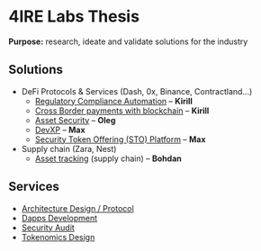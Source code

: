 # 4IRE Labs Thesis

**Purpose:** research, ideate and validate solutions for the industry

## **Solutions**

* DeFi Protocols & Services \(Dash, 0x, Binance, Contractland...\)
  * [Regulatory Compliance Automation](research/complaince-scoring/) – **Kirill**
  * [Cross Border payments with blockchain](research/enabling-fast-transparent-and-compliant-cross-border-payments-with-the-blockchain.md) – **Kirill**
  * [Asset Security](research/asset-security.md) – **Oleg**
  * [DevXP](research/developer-community-devxp.md) – **Max**
  * [Security Token Offering \(STO\) Platform](research/sto-platform.md) – **Max**
* Supply chain \(Zara, Nest\)
  * [Asset tracking](research/asset-tracking.md) \(supply chain\) – **Bohdan**

## **Services**

* [Architecture Design / Protocol](services/architecture-design-protocol.md)
* [Dapps Development](services/dapps-wallets-development.md)
* [Security Audit](services/security-audit.md)
* [Tokenomics Design](services/tokenomics-design.md)

